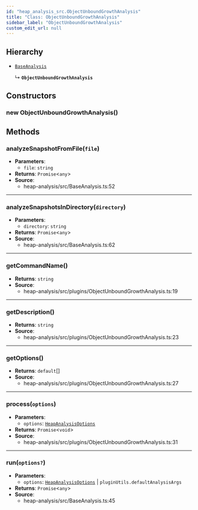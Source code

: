 ```yaml
---
id: "heap_analysis_src.ObjectUnboundGrowthAnalysis"
title: "Class: ObjectUnboundGrowthAnalysis"
sidebar_label: "ObjectUnboundGrowthAnalysis"
custom_edit_url: null
---
```


## Hierarchy

- [`BaseAnalysis`](heap_analysis_src.BaseAnalysis.md)

  ↳ **`ObjectUnboundGrowthAnalysis`**

## Constructors

### <a id="new objectunboundgrowthanalysis"></a>**new ObjectUnboundGrowthAnalysis**()

## Methods

### <a id="analyzesnapshotfromfile"></a>**analyzeSnapshotFromFile**(`file`)

 * **Parameters**:
    * `file`: `string`
 * **Returns**: `Promise`<`any`\>
 * **Source**:
    * heap-analysis/src/BaseAnalysis.ts:52

___

### <a id="analyzesnapshotsindirectory"></a>**analyzeSnapshotsInDirectory**(`directory`)

 * **Parameters**:
    * `directory`: `string`
 * **Returns**: `Promise`<`any`\>
 * **Source**:
    * heap-analysis/src/BaseAnalysis.ts:62

___

### <a id="getcommandname"></a>**getCommandName**()

 * **Returns**: `string`
 * **Source**:
    * heap-analysis/src/plugins/ObjectUnboundGrowthAnalysis.ts:19

___

### <a id="getdescription"></a>**getDescription**()

 * **Returns**: `string`
 * **Source**:
    * heap-analysis/src/plugins/ObjectUnboundGrowthAnalysis.ts:23

___

### <a id="getoptions"></a>**getOptions**()

 * **Returns**: `default`[]
 * **Source**:
    * heap-analysis/src/plugins/ObjectUnboundGrowthAnalysis.ts:27

___

### <a id="process"></a>**process**(`options`)

 * **Parameters**:
    * `options`: [`HeapAnalysisOptions`](../modules/heap_analysis_src.md#heapanalysisoptions)
 * **Returns**: `Promise`<`void`\>
 * **Source**:
    * heap-analysis/src/plugins/ObjectUnboundGrowthAnalysis.ts:31

___

### <a id="run"></a>**run**(`options?`)

 * **Parameters**:
    * `options`: [`HeapAnalysisOptions`](../modules/heap_analysis_src.md#heapanalysisoptions) | `pluginUtils.defaultAnalysisArgs`
 * **Returns**: `Promise`<`any`\>
 * **Source**:
    * heap-analysis/src/BaseAnalysis.ts:45
